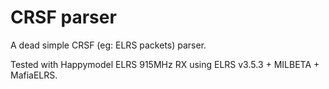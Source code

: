 # CRSF parser

A dead simple CRSF (eg: ELRS packets) parser.

Tested with Happymodel ELRS 915MHz RX using ELRS v3.5.3 + MILBETA + MafiaELRS.

